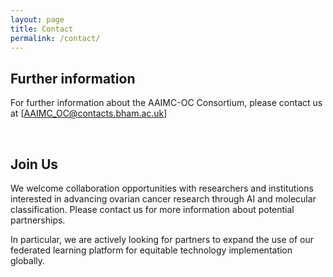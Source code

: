 ```yaml
---
layout: page
title: Contact
permalink: /contact/
---
```


## Further information

For further information about the AAIMC-OC Consortium, please contact us at [AAIMC_OC@contacts.bham.ac.uk]

<br>

## Join Us

We welcome collaboration opportunities with researchers and institutions interested in advancing ovarian cancer research through AI and molecular classification. Please contact us for more information about potential partnerships.

In particular, we are actively looking for partners to expand the use of our federated learning platform for equitable technology implementation globally.
